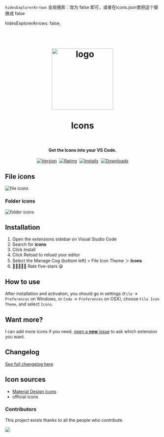 
`hidesExplorerArrows` 全局搜索：改为 false 即可，或者在icons.json里把这个替换成 false

hidesExplorerArrows: false,

<h1 align="center">
  <br>
    <img src="icon.png" alt="logo" width="200">
  <br><br>
  Icons
  <br>
  <br>
</h1>

<h4 align="center">Get the Icons into your VS Code.</h4>

<p align="center">
    <a href="https://marketplace.visualstudio.com/items?itemName=tal7aouy.icons"><img src="https://vsmarketplacebadges.dev/version-short/tal7aouy.icons.jpg?style=for-the-badge&colorA=252526&colorB=1B9AAA&label=VERSION" alt="Version"></a>&nbsp;
    <a href="https://marketplace.visualstudio.com/items?itemName=tal7aouy.icons"><img src="https://vsmarketplacebadges.dev/rating-short/tal7aouy.icons.jpg?style=for-the-badge&colorA=252526&colorB=1B9AAA&label=Rating" alt="Rating"></a>&nbsp;
    <a href="https://marketplace.visualstudio.com/items?itemName=tal7aouy.icons"><img src="https://vsmarketplacebadges.dev/installs-short/tal7aouy.icons.jpg?style=for-the-badge&colorA=252526&colorB=1B9AAA&label=Installs" alt="Installs"></a>&nbsp;
    <a href="https://marketplace.visualstudio.com/items?itemName=tal7aouy.icons"><img src="https://vsmarketplacebadges.dev/downloads-short/tal7aouy.icons.jpg?style=for-the-badge&colorA=252526&colorB=1B9AAA&label=Downloads" alt="Downloads"></a>
</p>

## File icons

<img src="./images/fileIcons.png" alt="file icons">

### Folder icons

<img src="./images/folderIcons.png" alt="folder icons">

## Installation

1. Open the extensions sidebar on Visual Studio Code
1. Search for **icons**
1. Click Install
1. Click Reload to reload your editor
1. Select the Manage Cog (bottom left) > File Icon Theme ＞ **Icons**
1. 🌟🌟🌟🌟🌟 Rate five-stars 😃

## How to use

After installation and activation, you should go in settings (`File` → `Preferences` on Windows, or `Code` → `Preferences` on OSX), choose `File Icon Theme`, and select `Icons`.

## Want more?

I can add more icons if you need, [open a **new** issue](https://github.com/tal7aouy/vscode-icons/issues) to ask which extension you want.

## Changelog

[See full changelog here](https://github.com/tal7aouy/vscode-icons/blob/master/CHANGELOG.md)

## Icon sources

- [Material Design Icons](https://materialdesignicons.com/)
- official icons

### Contributors

This project exists thanks to all the people who contribute.

<a href="https://github.com/tal7aouy/vscode-icons/graphs/contributors">
<img src="https://contrib.rocks/image?repo=tal7aouy/vscode-icons"/>

</a>
